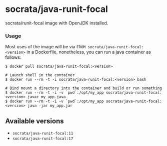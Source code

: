 socrata/java-runit-focal
====================

socrata/runit-focal image with OpenJDK installed.

### Usage

Most uses of the image will be via `FROM socrata/java-runit-focal:<version>` in a Dockerfile, nonetheless, you can run a java container as follows:

    $ docker pull socrata/java-runit-focal:<version>

    # Launch shell in the container
    $ docker run --rm -t -i socrata/java-runit-focal:<version> bash

    # Bind mount a directory into the container and build or run something
    $ docker run --rm -t -i -v `pwd`:/opt/my_app socrata/java-runit-focal:<version> javac my_app.java
    $ docker run --rm -t -i -v `pwd`:/opt/my_app socrata/java-runit-focal:<version> java -jar my_app.jar

## Available versions

- `socrata/java-runit-focal:11`
- `socrata/java-runit-focal:17`
